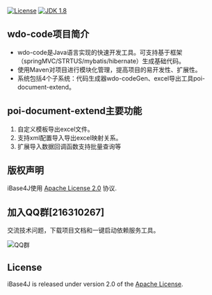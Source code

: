 [![License](http://img.shields.io/:license-apache-blue.svg "2.0")](http://www.apache.org/licenses/LICENSE-2.0.html)
[![JDK 1.8](https://img.shields.io/badge/JDK-1.8-green.svg "JDK 1.8")]()

## wdo-code项目简介

- wdo-code是Java语言实现的快速开发工具。可支持基于框架（springMVC/STRTUS/mybatis/hibernate）生成基础代码。
- 使用Maven对项目进行模块化管理，提高项目的易开发性、扩展性。
- 系统包括4个子系统：代码生成器wdo-codeGen、excel导出工具poi-document-extend。


## poi-document-extend主要功能
 1. 自定义模板导出excel文件。
 2. 支持xml配置导入导出excel映射关系。
 3. 扩展导入数据回调函数支持批量查询等
 

    
## 版权声明
iBase4J使用 [Apache License 2.0][] 协议.

## 加入QQ群[216310267]
交流技术问题，下载项目文档和一键启动依赖服务工具。

![QQ群](https://github.com/wdocode/wdo-code/blob/master/62561cccf0ab02185e8a9637ad55baa3.jpg "QQ群一")



## License
iBase4J is released under version 2.0 of the [Apache License][].


[Apache License 2.0]: http://www.apache.org/licenses/LICENSE-2.0
[Apache License]: http://www.apache.org/licenses/LICENSE-2.0
